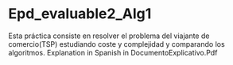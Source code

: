 # Epd_evaluable2_Alg1
Esta práctica consiste en resolver el problema del viajante de comercio(TSP) estudiando coste y complejidad y comparando los algoritmos.
Explanation in Spanish in DocumentoExplicativo.Pdf
